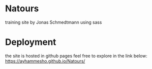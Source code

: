 # Natours
training site by Jonas Schmedtmann using sass

# Deployment
the site is hosted in github pages feel free to explore in the link below:
https://ayhammesho.github.io/Natours/
